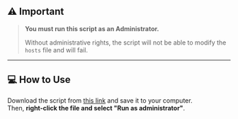 ## ⚠️ Important

> **You must run this script as an Administrator.**
>
> Without administrative rights, the script will not be able to modify the `hosts` file and will fail.

---

## 💻 How to Use

Download the script from [this link](#) and save it to your computer.  
Then, **right-click the file and select "Run as administrator"**.
